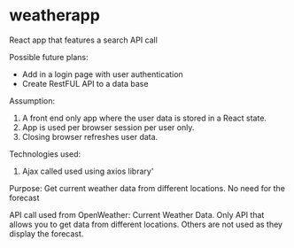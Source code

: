 # weatherapp
React app that features a search API call

Possible future plans:
- Add in a login page with user authentication
- Create RestFUL API to a data base

Assumption:
1. A front end only app where the user data is stored in a React state.
2. App is used per browser session per user only.
3. Closing browser refreshes user data.

Technologies used:
1. Ajax called used using axios library'

Purpose:
Get current weather data from different locations. No need for the forecast

API call used from OpenWeather:
Current Weather Data. Only API that allows you to get data from different locations.
Others are not used as they display the forecast.

